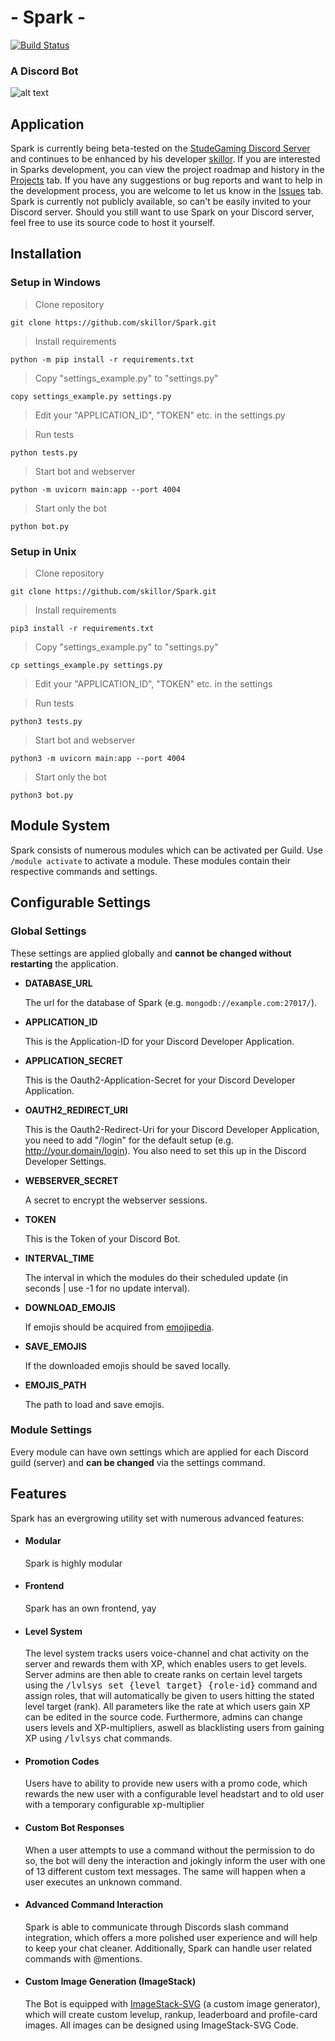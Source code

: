 # - Spark -
[![Build Status](https://github.com/Maveo/Spark/actions/workflows/test-python.yml/badge.svg)](https://github.com/Maveo/Spark/actions/workflows/test-python.yml)


 ### A Discord Bot
![alt text](https://cdn.discordapp.com/avatars/843214102108962856/9d05175cc55385fa4a5f5313a858a045.webp?size=128 "Sparks face")

## Application

Spark is currently being beta-tested on the [StudeGaming Discord Server](https://discord.gg/MzXV5GYRsN "Join the Discord") and continues to be enhanced by his developer [skillor](https://github.com/skillor "Visit his github profile"). If you are interested in Sparks development, you can view the project roadmap and history in the [Projects](https://github.com/skillor/Spark/projects "A deep dive into Sparks development") tab. If you have any suggestions or bug reports and want to help in the development process, you are welcome to let us know in the [Issues](https://github.com/skillor/Spark/issues/new/choose "Give us feedback") tab. Spark is currently not publicly available, so can't be easily invited to your Discord server. Should you still want to use Spark on your Discord server, feel free to use its source code to host it yourself.

## Installation

### Setup in Windows

> Clone repository

    git clone https://github.com/skillor/Spark.git

> Install requirements

    python -m pip install -r requirements.txt

> Copy "settings_example.py" to "settings.py"

    copy settings_example.py settings.py

> Edit your "APPLICATION_ID", "TOKEN" etc. in the settings.py

> Run tests

    python tests.py

> Start bot and webserver

    python -m uvicorn main:app --port 4004

> Start only the bot 

    python bot.py

### Setup in Unix

> Clone repository

    git clone https://github.com/skillor/Spark.git

> Install requirements

    pip3 install -r requirements.txt

> Copy "settings_example.py" to "settings.py"

    cp settings_example.py settings.py

> Edit your "APPLICATION_ID", "TOKEN" etc. in the settings

> Run tests

    python3 tests.py

> Start bot and webserver

    python3 -m uvicorn main:app --port 4004

> Start only the bot 

    python3 bot.py

## Module System

Spark consists of numerous modules which can be activated per Guild.
Use `/module activate` to activate a module.
These modules contain their respective commands and settings.


## Configurable Settings

### Global Settings

These settings are applied globally and **cannot be changed without restarting** the application.

- **DATABASE_URL**

  The url for the database of Spark (e.g. ```mongodb://example.com:27017/```).

- **APPLICATION_ID**

  This is the Application-ID for your Discord Developer Application.
- **APPLICATION_SECRET**

  This is the Oauth2-Application-Secret for your Discord Developer Application.
- **OAUTH2_REDIRECT_URI**

  This is the Oauth2-Redirect-Uri for your Discord Developer Application, you need to add "/login" for the default setup (e.g. http://your.domain/login).
  You also need to set this up in the Discord Developer Settings.
- **WEBSERVER_SECRET**

  A secret to encrypt the webserver sessions.
- **TOKEN** 

  This is the Token of your Discord Bot.
- **INTERVAL_TIME**

  The interval in which the modules do their scheduled update (in seconds | use -1 for no update interval).
- **DOWNLOAD_EMOJIS**

  If emojis should be acquired from [emojipedia](https://emojipedia.org/).
- **SAVE_EMOJIS**

  If the downloaded emojis should be saved locally.
- **EMOJIS_PATH**

  The path to load and save emojis.


### Module Settings

Every module can have own settings which are applied for each Discord guild (server) and **can be changed** via the settings command.


## Features

Spark has an evergrowing utility set with numerous advanced features:

 - #### Modular
    Spark is highly modular

 - #### Frontend
	Spark has an own frontend, yay

 - #### Level System
    The level system tracks users voice-channel and chat activity on the server and rewards them with XP, which enables users to get levels. Server admins are then able to create ranks on certain level targets using the <kbd>/lvlsys set {level target} {role-id}</kbd> command and assign roles, that will  automatically be given to users hitting the stated level target (rank). All parameters like the rate at which users gain XP can be edited in the source code. Furthermore, admins can change users levels and XP-multipliers, aswell as blacklisting users from gaining XP using <kbd>/lvlsys</kbd> chat commands.

 - #### Promotion Codes
    Users have to ability to provide new users with a promo code, which rewards the new user with a configurable level headstart and to old user with a temporary configurable xp-multiplier

 - #### Custom Bot Responses
    When a user attempts to use a command without the permission to do so, the bot will deny the interaction and jokingly inform the user with one of 13 different custom text messages. The same will happen when a user executes an unknown command.

 - #### Advanced Command Interaction
    Spark is able to communicate through Discords slash command integration, which offers a more polished user experience and will help to keep your chat cleaner. Additionally, Spark can handle user related commands with @mentions.

 - #### Custom Image Generation (ImageStack)
    The Bot is equipped with [ImageStack-SVG](https://github.com/skillor/imagestack-svg-python "ImageStacks Git Repository") (a custom image generator), which will create custom levelup, rankup, leaderboard and profile-card images. All images can be designed using ImageStack-SVG Code.
